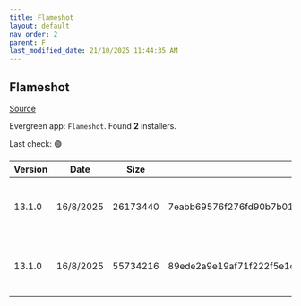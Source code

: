 ```yaml
---
title: Flameshot
layout: default
nav_order: 2
parent: F
last_modified_date: 21/10/2025 11:44:35 AM
---
```


## Flameshot

[Source](https://flameshot.org/)

Evergreen app: `Flameshot`. Found **2** installers.

Last check: 🟢

| Version | Date      | Size     | Sha256                                                           | Architecture | InstallerType | Type | URI                                                                                                                                                                                                |
| ------- | --------- | -------- | ---------------------------------------------------------------- | ------------ | ------------- | ---- | -------------------------------------------------------------------------------------------------------------------------------------------------------------------------------------------------- |
| 13.1.0  | 16/8/2025 | 26173440 | 7eabb69576f276fd90b7b012bd8c2cf498042bee78e6b1a7f4436c9a9d0f3e7c | x64          | Default       | msi  | [https://github.com/flameshot-org/flameshot/releases/download/v13.1.0/Flameshot-13.1.0-win64.msi](https://github.com/flameshot-org/flameshot/releases/download/v13.1.0/Flameshot-13.1.0-win64.msi) |
| 13.1.0  | 16/8/2025 | 55734216 | 89ede2a9e19af71f222f5e1cf2b6781488eda501e234b5786aaba825fbd078d1 | x64          | Default       | zip  | [https://github.com/flameshot-org/flameshot/releases/download/v13.1.0/flameshot-13.1.0-win64.zip](https://github.com/flameshot-org/flameshot/releases/download/v13.1.0/flameshot-13.1.0-win64.zip) |

